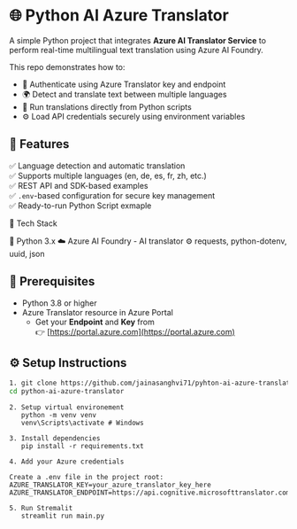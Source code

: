 # 🌐 Python AI Azure Translator

A simple Python project that integrates **Azure AI Translator Service** to perform real-time multilingual text translation using Azure AI Foundry.

This repo demonstrates how to:

- 🔑 Authenticate using Azure Translator key and endpoint
- 🌍 Detect and translate text between multiple languages
- 📘 Run translations directly from Python scripts
- ⚙️ Load API credentials securely using environment variables

## 🚀 Features

✅ Language detection and automatic translation  
✅ Supports multiple languages (en, de, es, fr, zh, etc.)  
✅ REST API and SDK-based examples  
✅ `.env`-based configuration for secure key management  
✅ Ready-to-run Python Script exmaple

🧰 Tech Stack

🐍 Python 3.x
☁️ Azure AI Foundry - AI translator
⚙️ requests, python-dotenv, uuid, json

## 🧩 Prerequisites

- Python 3.8 or higher
- Azure Translator resource in Azure Portal
  - Get your **Endpoint** and **Key** from  
    👉 [https://portal.azure.com](https://portal.azure.com)

## ⚙️ Setup Instructions

```bash
1. git clone https://github.com/jainasanghvi71/pyhton-ai-azure-translator.git
cd python-ai-azure-translator
```

```
2. Setup virtual environement
   python -m venv venv
   venv\Scripts\activate # Windows
```

```
3. Install dependencies
   pip install -r requirements.txt
```

```
4. Add your Azure credentials

Create a .env file in the project root:
AZURE_TRANSLATOR_KEY=your_azure_translator_key_here
AZURE_TRANSLATOR_ENDPOINT=https://api.cognitive.microsofttranslator.com/
```

```
5. Run Stremalit
   streamlit run main.py
```
